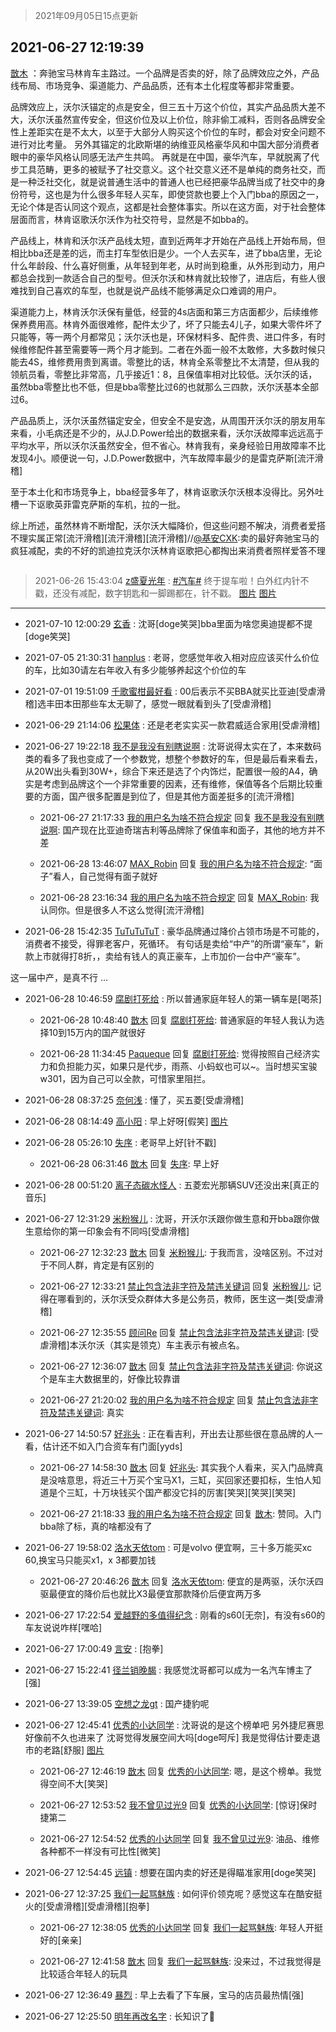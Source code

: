> 2021年09月05日15点更新
<link rel="stylesheet" href="https://cdn.jsdelivr.net/gh/taotie6/sampleJSON@main/css/photo_show.css">


 ## 2021-06-27 12:19:39 

 [㪚木](https://www.coolapk.com/feed/28041320?shareKey=OTI4OTdmNTUxNjgyNjEzMTc4MTc~) ：奔驰宝马林肯车主路过。一个品牌是否卖的好，除了品牌效应之外，产品线布局、市场竞争、渠道能力、产品品质，还有本土化程度等都非常重要。

品牌效应上，沃尔沃锚定的点是安全，但三五十万这个价位，其实产品品质大差不大，沃尔沃虽然宣传安全，但这价位及以上价位，除非偷工减料<!--break-->，否则各品牌安全性上差距实在是不太大，以至于大部分人购买这个价位的车时，都会对安全问题不进行对比考量。
另外其锚定的北欧斯堪的纳维亚风格豪华风和中国大部分消费者眼中的豪华风格认同感无法产生共鸣。
再就是在中国，豪华汽车，早就脱离了代步工具范畴，更多的被赋予了社交意义。这个社交意义还不是单纯的商务社交，而是一种泛社交化，就是说普通生活中的普通人也已经把豪华品牌当成了社交中的身份符号，这也是为什么很多年轻人买车，即使贷款也要上个入门bba的原因之一，无论个体是否认同这个观点，这都是社会整体事实。所以在这方面，对于社会整体层面而言，林肯讴歌沃尔沃作为社交符号，显然是不如bba的。

产品线上，林肯和沃尔沃产品线太短，直到近两年才开始在产品线上开始布局，但相比bba还是差的远，而主打车型依旧是少。一个人去买车，进了bba店里，无论什么年龄段、什么喜好侧重，从年轻到年老，从时尚到稳重，从外形到动力，用户都总会找到一款适合自己的型号。但沃尔沃和林肯就比较惨了，进店后，有些人很难找到自己喜欢的车型，也就是说产品线不能够满足众口难调的用户。

渠道能力上，林肯沃尔沃保有量低，经营的4s店面和第三方店面都少，后续维修保养费用高。林肯外面很难修，配件太少了，坏了只能去4儿子，如果大零件坏了只能等，等一两个月都常见；沃尔沃也是，环保材料多、配件贵、进口件多，有时候维修配件甚至需要等一两个月才能到。二者在外面一般不太敢修，大多数时候只能去4S，维修费用贵到离谱。零整比的话，林肯全系零整比不太清楚，但从我的领航员看，零整比非常高，几乎接近1：8，且保值率相对比较低。沃尔沃的话，虽然bba零整比也不低，但是bba零整比过6的也就那么三四款，沃尔沃基本全部过6。

产品品质上，沃尔沃虽然锚定安全，但安全不是安逸，从周围开沃尔沃的朋友用车来看，小毛病还是不少的，从J.D.Power给出的数据来看，沃尔沃故障率远远高于平均水平，所以沃尔沃虽然安全，但不省心。林肯我有，亲身经验日用故障率不比发现4小。顺便说一句，J.D.Power数据中，汽车故障率最少的是雷克萨斯[流汗滑稽]

至于本土化和市场竞争上，bba经营多年了，林肯讴歌沃尔沃根本没得比。另外吐槽一下讴歌英菲雷克萨斯的车机，拉的一批。

综上所述，虽然林肯不断增配，沃尔沃大幅降价，但这些问题不解决，消费者爱搭不理实属正常[流汗滑稽][流汗滑稽][流汗滑稽]//<a class="feed-link-uname" href="/u/基安CXK">@基安CXK</a>:卖的最好奔驰宝马的疯狂减配，卖的不好的凯迪拉克沃尔沃林肯讴歌把心都掏出来消费者照样爱答不理 

<div class="album">
<img class="img-item" src="" />
</div>

> 2021-06-26 15:43:04 
> [z盛夏光年](https://www.coolapk.com/feed/28023023?shareKey=MDBkZDZlYzc5ZGIwNjEzMTc4MTc~) : <a class="feed-link-tag" href="/t/汽车?type=0">#汽车#</a> 终于提车啦！白外红内针不戳，还没有减配，数字钥匙和一脚踢都在，针不戳。 
[图片](http://image.coolapk.com/feed/2021/0626/15/441903_3383_7803@3325x2494.jpg)
[图片](http://image.coolapk.com/feed/2021/0626/15/441903_3382_2955@1621x912.jpg)

 ------- 

- 2021-07-10 12:00:29 [玄香](uid=861903) : 沈哥[doge笑哭]bba里面为啥您奥迪提都不提[doge笑哭] 

- 2021-07-05 21:30:31 [hanplus](uid=699112) : 老哥，您感觉年收入相对应应该买什么价位的车，比如30请左右年收入有多少能够养起这个价位的车 

- 2021-07-01 19:51:09 [千歌蜜柑最好看](uid=1256624) : 00后表示不买BBA就买比亚迪[受虐滑稽]选丰田本田那些车太无聊了，感觉一眼就看到头了[受虐滑稽] 

- 2021-06-29 21:14:06 [松果体](uid=1168929) : 还是老老实实买一款君威适合家用[受虐滑稽] 

- 2021-06-27 19:22:18 [我不是我没有别瞎说啊](uid=2231912) : 沈哥说得太实在了，本来数码类的看多了我也变成了一个参数党，想整个参数好的车，但是最后看来看去，从20W出头看到30W+，综合下来还是选了个内饰烂，配置很一般的A4，确实是考虑到品牌这个一个非常重要的因素，还有维修，保值等各个后期比较重要的方面，国产很多配置是到位了<!--break-->，但是其他方面差挺多的[流汗滑稽] 

    - 2021-06-27 21:17:33 [我的用户名为啥不符合规定](uid=1114002) 回复 [我不是我没有别瞎说啊](uid=2231912): 国产现在比亚迪奇瑞吉利等品牌除了保值率和面子，其他的地方并不差 

    - 2021-06-28 13:46:07 [MAX_Robin](uid=1152395) 回复 [我的用户名为啥不符合规定](uid=1114002): “面子”看人，自己觉得有面子就好 

    - 2021-06-28 23:16:34 [我的用户名为啥不符合规定](uid=1114002) 回复 [MAX_Robin](uid=1152395): 我认同你。但是很多人不这么觉得[流汗滑稽] 

- 2021-06-28 15:42:35 [TuTuTuTuT](uid=1433312) : 豪华品牌通过降价占领市场是不可能的，消费者不接受，得罪老客户，死循环。
有句话是卖给“中产”的所谓“豪车”，新款上市就得打8折，，卖给有钱人的真正豪车，上市加价一台中产“豪车”。

这一届中产，是真不行 … ​​​ 

- 2021-06-28 10:46:59 [腐剧打死给](uid=1391153) : 所以普通家庭年轻人的第一辆车是[喝茶] 

    - 2021-06-28 10:48:40 [㪚木](uid=1081091) 回复 [腐剧打死给](uid=1391153): 普通家庭的年轻人我认为选择10到15万内的国产就很好 

    - 2021-06-28 11:34:45 [Paqueque](uid=685582) 回复 [腐剧打死给](uid=1391153): 觉得按照自己经济实力和负担能力买，如果只是代步，雨燕、小蚂蚁也可以~。当时想买宝骏w301，因为自己可以全款，可惜家里阻拦。 

- 2021-06-28 08:37:25 [奈何浅](uid=1884562) : 懂了，买五菱[受虐滑稽] 

- 2021-06-28 08:14:49 [高小阳](uid=3558245) : 早上好呀[假笑] [图片](http://image.coolapk.com/feed/2021/0628/08/3558245_bf7a49e4_9288_6797@1080x7205.jpeg)

- 2021-06-28 05:26:10 [失序](uid=1009107) : 老哥早上好[针不戳] 

    - 2021-06-28 06:31:46 [㪚木](uid=1081091) 回复 [失序](uid=1009107): 早上好 

- 2021-06-28 00:51:20 [离子态碳水怪人](uid=1112739) : 五菱宏光那辆SUV还没出来[真正的音乐] 

- 2021-06-27 12:31:29 [米粉猴儿](uid=5922331) : 沈哥，开沃尔沃跟你做生意和开bba跟你做生意给你的第一印象会有不同吗[受虐滑稽] 

    - 2021-06-27 12:32:23 [㪚木](uid=1081091) 回复 [米粉猴儿](uid=5922331): 于我而言，没啥区别。不过对于不同人群，肯定是有区别的 

    - 2021-06-27 12:33:21 [禁止包含法非字符及禁违关键词](uid=568901) 回复 [米粉猴儿](uid=5922331): 记得在哪看到的，沃尔沃受众群体大多是公务员，教师，医生这一类[受虐滑稽] 

    - 2021-06-27 12:35:55 [顾问Re](uid=886479) 回复 [禁止包含法非字符及禁违关键词](uid=568901): [受虐滑稽]本沃尔沃（其实是领克）车主表示有被点名。 

    - 2021-06-27 12:36:07 [㪚木](uid=1081091) 回复 [禁止包含法非字符及禁违关键词](uid=568901): 你说这个是车主大数据里的，好像比较靠谱 

    - 2021-06-27 21:20:02 [我的用户名为啥不符合规定](uid=1114002) 回复 [禁止包含法非字符及禁违关键词](uid=568901): 真实 

- 2021-06-27 14:50:57 [好兆头](uid=1353127) : 正在看吉利，开出去让那些很在意品牌的人一看，估计还不如入门合资车有门面[yyds] 

    - 2021-06-27 14:58:30 [㪚木](uid=1081091) 回复 [好兆头](uid=1353127): 其实我个人看来，买入门品牌真是没啥意思，将近三十万买个宝马X1，三缸，买回家还要扣标，生怕人知道是个三缸，十万块钱买个国产都没它抖的厉害[笑哭][笑哭][笑哭] 

    - 2021-06-27 21:18:33 [我的用户名为啥不符合规定](uid=1114002) 回复 [㪚木](uid=1081091): 赞同。入门bba除了标，真的啥都没有了 

- 2021-06-27 19:58:02 [洛水天依tom](uid=1661759) : 可是volvo 便宜啊，三十多万能买xc 60,换宝马只能买x1，x 3都要加钱 

    - 2021-06-27 20:46:26 [㪚木](uid=1081091) 回复 [洛水天依tom](uid=1661759): 便宜的是两驱，沃尔沃四驱最便宜的降价后也就比X3最便宜那款降价后便宜两万多 

- 2021-06-27 17:22:54 [爱越野的多值得纪念](uid=1817685) : 刚看的s60[无奈]，有没有s60的车友说说咋样[嘿哈] 

- 2021-06-27 17:00:49 [言安](uid=2043658) : [抱拳] 

- 2021-06-27 15:22:41 [径兰销晚馤](uid=3126440) : 我感觉沈哥都可以成为一名汽车博主了[强] 

- 2021-06-27 13:39:05 [空想之龙gt](uid=9422993) : 国产捷豹呢 

- 2021-06-27 12:45:41 [优秀的小达同学](uid=3114536) : 沈哥说的是这个榜单吧
另外捷尼赛思好像前不久也进来了 沈哥觉得发展空间大吗[doge呵斥]
我是觉得估计要走退市的老路[舒服] [图片](http://image.coolapk.com/feed/2021/0627/12/3114536_99699054_9140_1018@3325x2494.jpeg)

    - 2021-06-27 12:46:19 [㪚木](uid=1081091) 回复 [优秀的小达同学](uid=3114536): 嗯，是这个榜单。我觉得空间不大[笑哭] 

    - 2021-06-27 12:53:52 [我不曾见过光9](uid=1784401) 回复 [优秀的小达同学](uid=3114536): [惊讶]保时捷第二 

    - 2021-06-27 12:54:52 [优秀的小达同学](uid=3114536) 回复 [我不曾见过光9](uid=1784401): 油品、维修各种都不一样没有可比性[微笑] 

- 2021-06-27 12:54:45 [远镇](uid=1471248) : 想要在国内卖的好还是得瞄准家用[doge笑哭] 

- 2021-06-27 12:37:25 [我们一起骂魅族](uid=1068612) : 如何评价领克呢？感觉这车在酷安挺火的[受虐滑稽][受虐滑稽][抱拳] 

    - 2021-06-27 12:38:05 [优秀的小达同学](uid=3114536) 回复 [我们一起骂魅族](uid=1068612): 年轻人开挺好的[亲亲] 

    - 2021-06-27 12:41:58 [㪚木](uid=1081091) 回复 [我们一起骂魅族](uid=1068612): 没来过，不过我觉得是比较适合年轻人的玩具 

- 2021-06-27 12:36:49 [暴烈](uid=3307053) : 早上去看了下车展，宝马的店员最热情[强] 

- 2021-06-27 12:25:50 [明年再改名字](uid=1806182) : 长知识了🤔 


